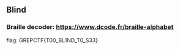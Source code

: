 ## Blind
### Braille decoder: https://www.dcode.fr/braille-alphabet

flag: GREPCTF{T00_BL1ND_T0_S33}